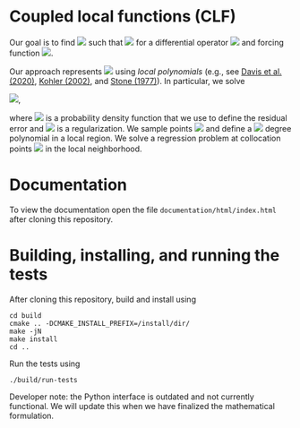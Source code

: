 # Coupled local functions (CLF)

Our goal is to find <img src="https://render.githubusercontent.com/render/math?math=u"> such that <img src="https://render.githubusercontent.com/render/math?math=\mathcal{L}(u)=f"> for a differential operator <img src="https://render.githubusercontent.com/render/math?math=\mathcal{L}"> and forcing function <img src="https://render.githubusercontent.com/render/math?math=f">. 

Our approach represents <img src="https://render.githubusercontent.com/render/math?math=\hat{u} \approx u"> using <em>local polynomials</em> (e.g., see [Davis et al. (2020)](https://arxiv.org/abs/2006.00032), [Kohler (2002)](https://link.springer.com/article/10.1023/A:1022427805425), and [Stone (1977)](https://www.jstor.org/stable/2958783?casa_token=HSIT0xXYt_4AAAAA%3AlVXC5N7urbFzbX3rVp5gtcXLUH8sLGU3s8vxGa0rO7I1VCVnQDOaOnHAW8XshlOn_aeQk0Ai8XOq7GXz5Nc1Br2Ll6Og8PFgLnx-Kk1vUUMyXn9g0Z9P&seq=1#metadata_info_tab_contents)). In particular, we solve 

<img src="https://render.githubusercontent.com/render/math?math=\argmin_{\hat{u} \in \mathcal{P}} \int_{\Omega} \frac{1}{2} \| \mathcal{L}(\hat{u}) - f \|^2 d \pi(x)">, 

where 
<img src="https://render.githubusercontent.com/render/math?math=\pi"> is a probability density function that we use to define the residual error and <img src="https://render.githubusercontent.com/render/math?math=\mathcal{R}"> is a regularization. We sample points <img src="https://render.githubusercontent.com/render/math?math=x_i \sim \pi"> and define a <img src="https://render.githubusercontent.com/render/math?math=p"> degree polynomial in a local region. We solve a regression problem at collocation points <img src="https://render.githubusercontent.com/render/math?math=y_{ij} \sim q(\cdot \vert x_i)"> in the local neighborhood.

# Documentation

To view the documentation open the file `documentation/html/index.html` after cloning this repository.

# Building, installing, and running the tests

After cloning this repository, build and install using

```
cd build
cmake .. -DCMAKE_INSTALL_PREFIX=/install/dir/
make -jN
make install
cd ..
```

Run the tests using 

```
./build/run-tests
```

Developer note: the Python interface is outdated and not currently functional. We will update this when we have finalized the mathematical formulation.

[//]: # (This may not currently be functional, but to install using <tt>pip3</tt> run the command <tt>./install.sh --tpl_dir ~/Software/install/clf-pip/clf_external</tt>.)
[//]: # (cmake .. -DCLF_BOOST_DIR= -DCLF_EIGEN3_DIR= -DCLF_GTEST_DIR= -DCLF_MUQ_DIR= -DCLF_NLOPT_DIR=)
